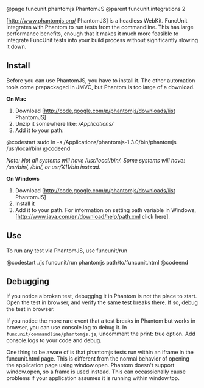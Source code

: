 @page funcunit.phantomjs PhantomJS
@parent funcunit.integrations 2

[http://www.phantomjs.org/ PhantomJS] is a headless WebKit. FuncUnit integrates with Phantom to run 
tests from the commandline.  This has large performance benefits, enough that it makes it much more 
feasible to integrate FuncUnit tests into your build process without significantly slowing it down.

## Install

Before you can use PhantomJS, you have to install it. The other automation tools come prepackaged in 
JMVC, but Phantom is too large of a download.

__On Mac__

1. Download [http://code.google.com/p/phantomjs/downloads/list PhantomJS]
1. Unzip it somewhere like: _/Applications/_
1. Add it to your path:

@codestart
sudo ln -s /Applications/phantomjs-1.3.0/bin/phantomjs /usr/local/bin/
@codeend

_Note: Not all systems will have /usr/local/bin/.  Some systems will have: /usr/bin/, /bin/, or usr/X11/bin instead._

__On Windows__

1. Download [http://code.google.com/p/phantomjs/downloads/list PhantomJS]
1. Install it
1. Add it to your path.  For information on setting path variable in Windows, [http://www.java.com/en/download/help/path.xml click here].

## Use

To run any test via PhantomJS, use funcunit/run

@codestart
./js funcunit/run phantomjs path/to/funcunit.html
@codeend

## Debugging

If you notice a broken test, debugging it in Phantom is not the place to start. Open the test in browser, and 
verify the same test breaks there.  If so, debug the test in browser.

If you notice the more rare event that a test breaks in Phantom but works in browser, you can use console.log 
to debug it. In <code>funcunit/commandline/phantomjs.js</code>, uncomment the print: true option. Add console.logs 
to your code and debug.

One thing to be aware of is that phantomjs tests run within an iframe in the funcunit.html page. This is different 
from the normal behavior of opening the application page using window.open. Phantom doesn't support window.open, 
so a frame is used instead. This can occassionally cause problems if your application assumes it is running within 
window.top.



